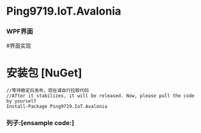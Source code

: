 ﻿# Ping9719.IoT.Avalonia

### WPF界面
#界面实现


# 安装包 [NuGet]
```CSharp
//等待稳定后发布，现在请自行拉取代码 
//After it stabilizes, it will be released. Now, please pull the code by yourself
Install-Package Ping9719.IoT.Avalonia
```

### 列子:[ensample code:]
```CSharp

```
